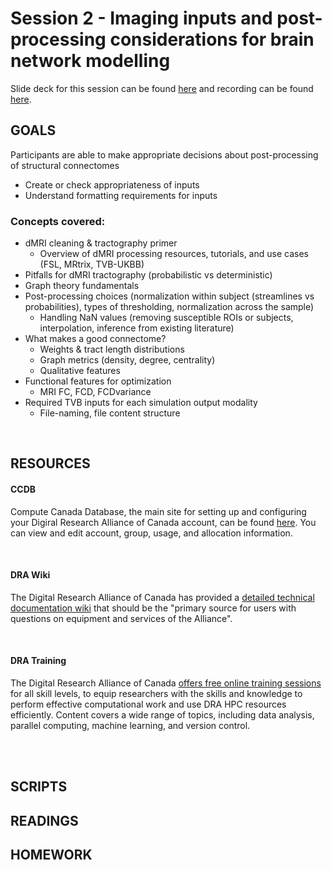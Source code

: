 # Session 2 - Imaging inputs and post-processing considerations for brain network modelling

Slide deck for this session can be found [here](.) and recording can be found [here](.).

## GOALS
Participants are able to make appropriate decisions about post-processing of structural connectomes 
- Create or check appropriateness of inputs
- Understand formatting requirements for inputs

### Concepts covered: 
- dMRI cleaning & tractography primer
  - Overview of dMRI processing resources, tutorials, and use cases (FSL, MRtrix, TVB-UKBB)
- Pitfalls for dMRI tractography (probabilistic vs deterministic)
- Graph theory fundamentals
- Post-processing choices (normalization within subject (streamlines vs probabilities), types of thresholding, normalization across the sample)
  - Handling NaN values (removing susceptible ROIs or subjects, interpolation, inference from existing literature)
- What makes a good connectome?
  - Weights & tract length distributions
  - Graph metrics (density, degree, centrality)
  - Qualitative features
- Functional features for optimization
  - MRI FC, FCD, FCDvariance
- Required TVB inputs for each simulation output modality
  - File-naming, file content structure

<br> 

## RESOURCES

#### CCDB
Compute Canada Database, the main site for setting up and configuring your Digiral Research Alliance of Canada account, can be found [here](https://ccdb.alliancecan.ca/). You can view and edit account, group, usage, and allocation information.

<br>

#### DRA Wiki
The Digital Research Alliance of Canada has provided a [detailed technical documentation wiki](https://docs.alliancecan.ca/wiki/Technical_documentation) that should be the "primary source for users with questions on equipment and services of the Alliance".

<br>

#### DRA Training
The Digital Research Alliance of Canada [offers free online training sessions](https://alliancecan.ca/en/services/advanced-research-computing/technical-support/training-calendar) for all skill levels, to equip researchers with the skills and knowledge to perform effective computational work and use DRA HPC resources efficiently. Content covers a wide range of topics, including data analysis, parallel computing, machine learning, and version control.

<br>
<br>

## SCRIPTS


## READINGS


## HOMEWORK
